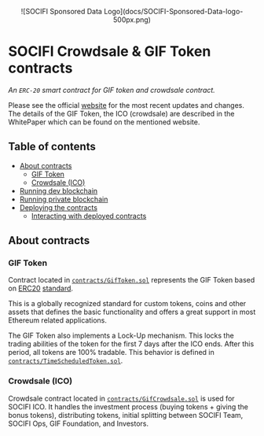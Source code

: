 <p align="center">
![SOCIFI Sponsored Data Logo](docs/SOCIFI-Sponsored-Data-logo-500px.png)
</p>

# SOCIFI Crowdsale & GIF Token contracts
_An `ERC-20` smart contract for GIF token and crowdsale contract._

Please see the official [website](https://gif.network/) for the most recent
updates and changes. The details of the GIF Token, the ICO (crowdsale)
are described in the WhitePaper which can be found on the mentioned website.

## Table of contents
* [About contracts](#about-contracts)
  * [GIF Token](#gif-token)
  * [Crowdsale (ICO)](#crowdsale-ico)
* [Running dev blockchain](docs/runninDevBlockchain.md)
* [Running private blockchain](docs/runninPrivateBlockchain.md)
* [Deploying the contracts](docs/deployingTheContracts.md)
  * [Interacting with deployed contracts](docs/deployingTheContracts.md#interacting)

## <a name="about-contracts"></a> About contracts
### <a name="gif-token"></a> GIF Token
Contract located in [`contracts/GifToken.sol`](contracts/GifToken.sol)
represents the GIF Token based on [ERC20](https://en.wikipedia.org/wiki/ERC20)
[standard](https://theethereum.wiki/w/index.php/ERC20_Token_Standard).

This is a globally recognized standard for custom tokens, coins and
other assets that defines the basic functionality and offers a great support
in most Ethereum related applications.

The GIF Token also implements a Lock-Up mechanism. This locks the trading
abilities of the token for the first 7 days after the ICO ends. After this period,
all tokens are 100% tradable. This behavior is defined in
[`contracts/TimeScheduledToken.sol`](contracts/TimeScheduledToken.sol). 

### <a name="crowdsale-ico"></a> Crowdsale (ICO)
Crowdsale contract located in [`contracts/GifCrowdsale.sol`](contracts/GifCrowdsale.sol)
is used for SOCIFI ICO. It handles the investment process (buying tokens +
giving the bonus tokens), distributing tokens, initial splitting between SOCIFI Team,
SOCIFI Ops, GIF Foundation, and Investors.
